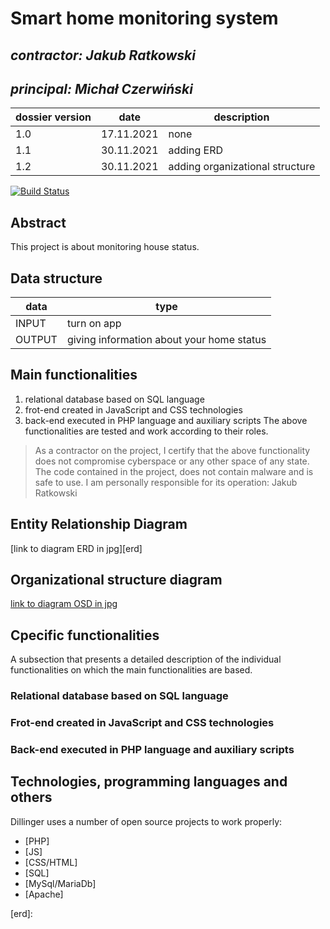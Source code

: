 # Smart home monitoring system


## _contractor: Jakub Ratkowski_
## _principal: Michał Czerwiński_


| dossier version | date | description |
| ------ | ------ | ------ |
| 1.0 | 17.11.2021 | none |
| 1.1 | 30.11.2021 | adding ERD |
| 1.2 | 30.11.2021 | adding organizational structure |

[![Build Status](https://travis-ci.org/joemccann/dillinger.svg?branch=master)](https://travis-ci.org/joemccann/dillinger)

## Abstract
This project is about monitoring house status.


## Data structure

| data | type |
| ------ | ------ |
| INPUT | turn on app |
| OUTPUT | giving information about your home status |

## Main functionalities

1. relational database based on SQL language
1. frot-end created in JavaScript and CSS technologies
1. back-end executed in PHP language and auxiliary scripts
The above functionalities are tested and work according to their roles.
> As a contractor on the project, I certify that the above functionality 
> does not compromise cyberspace or any other space of any state. 
> The code contained in the project, does not contain malware and is safe to use. 
> I am personally responsible for its operation: Jakub Ratkowski
> 
## Entity Relationship Diagram
[link to diagram ERD in jpg][erd]

## Organizational structure diagram
[link to diagram OSD in jpg][osd]

## Cpecific functionalities
A subsection that presents a detailed description of the individual functionalities on which the main functionalities are based.

### Relational database based on SQL language
### Frot-end created in JavaScript and CSS technologies
### Back-end executed in PHP language and auxiliary scripts
## Technologies, programming languages and others

Dillinger uses a number of open source projects to work properly:

- [PHP]
- [JS]
- [CSS/HTML]
- [SQL]
- [MySql/MariaDb]
- [Apache]



 [erd]: 

 [osd]: <https://github.com/Michal3456/3ai4/blob/main/14/sprites/orgchart.png>
